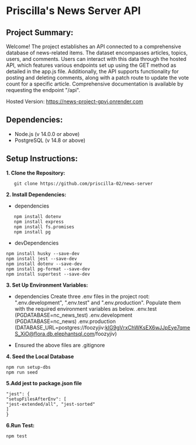 # Priscilla's News Server API

## Project Summary:

Welcome! The project establishes an API connected to a comprehensive database of news-related items. The dataset encompasses articles, topics, users, and comments. Users can interact with this data through the hosted API, which features various endpoints set up using the GET method as detailed in the app.js file. Additionally, the API supports functionality for posting and deleting comments, along with a patch route to update the vote count for a specific article. Comprehensive documentation is available by requesting the endpoint "/api".

Hosted Version: https://news-project-gpvj.onrender.com

## Dependencies:

- Node.js (v 14.0.0 or above)
- PostgreSQL (v 14.8 or above)

## Setup Instructions:

**1. Clone the Repository:**

```
   git clone https://github.com/priscilla-02/news-server
```

**2. Install Dependencies:**

- dependencies

```
   npm install dotenv
   npm install express
   npm install fs.promises
   npm install pg
```

- devDependencies

```
npm install husky --save-dev
npm install jest --save-dev
npm install dotenv --save-dev
npm install pg-format --save-dev
npm install supertest --save-dev
```

**3. Set Up Environment Variables:**

- dependencies
  Create three .env files in the project root: ".env.development", ".env.test" and ".env.production". Populate them with the required environment variables as below.
  .env.test (PGDATABASE=nc_news_test)
  .env.development (PGDATABASE=nc_news)
  .env.production (DATABASE_URL=postgres://foozyjiv:kIG9gVrxChWKsEX6wJJpEye7qmeS_XiO@flora.db.elephantsql.com/foozyjiv)

- Ensured the above files are .gitignore

**4. Seed the Local Database**

```
npm run setup-dbs
npm run seed
```

**5.Add jest to package.json file**

```
"jest": {
"setupFilesAfterEnv": [
"jest-extended/all", "jest-sorted"
]
}
```

**6.Run Test:**

```
npm test
```
